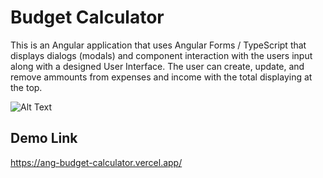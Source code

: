 # Budget Calculator

This is an Angular application that uses Angular Forms / TypeScript that displays dialogs (modals) and component interaction with the users input along with a designed User Interface. The user can create, update, and remove ammounts from expenses and income with the total displaying at the top.

![Alt Text](https://abdimohamud.codes/images/budget-calculator.gif)

## Demo Link
 https://ang-budget-calculator.vercel.app/

